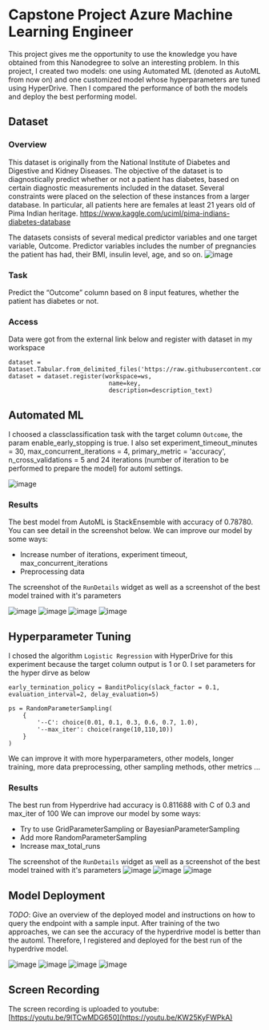 # Capstone Project Azure Machine Learning Engineer

This project gives me the opportunity to use the knowledge you have obtained from this Nanodegree to solve an interesting problem. In this project, I created two models: one using Automated ML (denoted as AutoML from now on) and one customized model whose hyperparameters are tuned using HyperDrive. Then I compared the performance of both the models and deploy the best performing model.

## Dataset

### Overview

This dataset is originally from the National Institute of Diabetes and Digestive and Kidney Diseases. The objective of the dataset is to diagnostically predict whether or not a patient has diabetes, based on certain diagnostic measurements included in the dataset. Several constraints were placed on the selection of these instances from a larger database. In particular, all patients here are females at least 21 years old of Pima Indian heritage.
https://www.kaggle.com/uciml/pima-indians-diabetes-database

The datasets consists of several medical predictor variables and one target variable, Outcome. Predictor variables includes the number of pregnancies the patient has had, their BMI, insulin level, age, and so on.
![image](./Images/1.2.png)

### Task

Predict the “Outcome” column based on 8 input features, whether the patient has diabetes or not.

### Access

Data were got from the external link below and register with dataset in my workspace

```
dataset = Dataset.Tabular.from_delimited_files('https://raw.githubusercontent.com/dokiem/AZMLFinalProject/main/diabetes.csv')        
dataset = dataset.register(workspace=ws,
                            name=key,
                            description=description_text)
```

## Automated ML

I choosed a classclassification task with the target column `Outcome`, the param enable_early_stopping is true. 
I also set experiment_timeout_minutes = 30, max_concurrent_iterations = 4, primary_metric = 'accuracy', n_cross_validations = 5 and 24 iterations (number of iteration to be performed to prepare the model) for automl settings. 

![image](./Images/1.2.png)

### Results

The best model from AutoML is StackEnsemble with accuracy of 0.78780. You can see detail in the screenshot below.
We can improve our model by some ways:
- Increase number of iterations, experiment timeout, max_concurrent_iterations
- Preprocessing data

The screenshot of the `RunDetails` widget as well as a screenshot of the best model trained with it's parameters

![image](./Images/5.1.png)
![image](./Images/5.2.1.png)
![image](./Images/5.2.3.png)
![image](./Images/5.3.png)

## Hyperparameter Tuning

I chosed the algorithm `Logistic Regression` with HyperDrive for this experiment because the target column output is 1 or 0. 
I set parameters for the hyper dirve as below

```
early_termination_policy = BanditPolicy(slack_factor = 0.1, evaluation_interval=2, delay_evaluation=5)

ps = RandomParameterSampling(
    {
        '--C': choice(0.01, 0.1, 0.3, 0.6, 0.7, 1.0),
        '--max_iter': choice(range(10,110,10))
    }
)
```

We can improve it with more hyperparameters, other models, longer training, more data preprocessing, other sampling methods, other metrics ...

### Results
The best run from Hyperdrive had accuracy is 0.811688 with C of 0.3 and max_iter of 100
We can improve our model by some ways:
- Try to use GridParameterSampling or BayesianParameterSampling
- Add more RandomParameterSampling
- Increase max_total_runs

The screenshot of the `RunDetails` widget as well as a screenshot of the best model trained with it's parameters
![image](./Images/6.1.png)
![image](./Images/6.3.png)
![image](./Images/6.4.png)

## Model Deployment

*TODO*: Give an overview of the deployed model and instructions on how to query the endpoint with a sample input.
After training of the two approaches, we can see the accuracy of the hyperdrive model is better than the automl. Therefore, I registered and deployed for the best run of the hyperdrive model.

![image](./Images/6.5.png)
![image](./Images/6.6.png)
![image](./Images/6.7.png)
![image](./Images/6.8.png)

## Screen Recording
The screen recording is uploaded to youtube: [https://youtu.be/9lTCwMDG650](https://youtu.be/KW25KyFWPkA)
